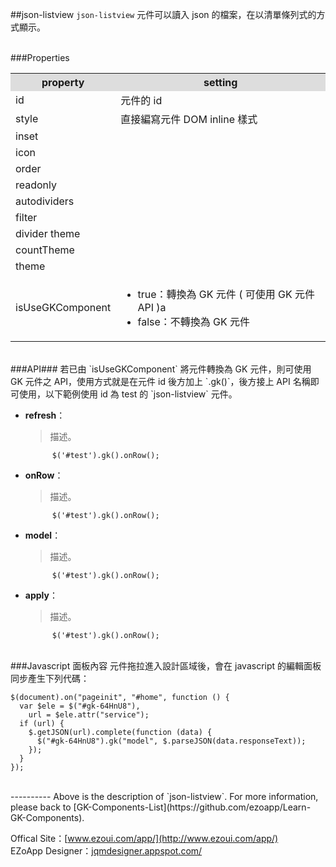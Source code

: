 ##json-listview
`json-listview` 元件可以讀入 json 的檔案，在以清單條列式的方式顯示。 

<br/>
###Properties
<table>

<tr>
<th style="background:#ddd;">property</th>
<th style="background:#ddd;">setting</th>
</tr>

<tr>
<td>id</td>
<td>元件的 id</td>
</tr>

<tr>
<td>style</td>
<td>直接編寫元件 DOM inline 樣式</td>
</tr>

<tr>
<td>inset</td>
<td></td>
</tr>

<tr>
<td>icon</td>
<td></td>
</tr>

<tr>
<td>order</td>
<td></td>
</tr>

<tr>
<td>readonly</td>
<td></td>
</tr>

<tr>
<td>autodividers</td>
<td></td>
</tr>

<tr>
<td>filter</td>
<td></td>
</tr>

<tr>
<td>divider theme</td>
<td></td>
</tr>

<tr>
<td>countTheme</td>
<td></td>
</tr>

<tr>
<td>theme</td>
<td></td>
</tr>

<tr>
<td>isUseGKComponent</td>
<td><ul>
<li>true：轉換為 GK 元件 ( 可使用 GK 元件 API )a</li>
<li>false：不轉換為 GK 元件</li>
</ul></td>
</tr>

</table>

<br/>
###API###
若已由 `isUseGKComponent` 將元件轉換為 GK 元件，則可使用 GK 元件之 API，使用方式就是在元件 id 後方加上 `.gk()`，後方接上 API 名稱即可使用，以下範例使用 id 為 test 的 `json-listview` 元件。

- **refresh**：  
  	> 描述。

			$('#test').gk().onRow();


- **onRow**：  
  	> 描述。

			$('#test').gk().onRow();


- **model**：  
  	> 描述。

			$('#test').gk().onRow();


- **apply**：  
  	> 描述。

			$('#test').gk().onRow();


<br/>
###Javascript 面板內容
元件拖拉進入設計區域後，會在 javascript 的編輯面板同步產生下列代碼：

	$(document).on("pageinit", "#home", function () {
	  var $ele = $("#gk-64HnU8"),
	    url = $ele.attr("service");
	  if (url) {
	    $.getJSON(url).complete(function (data) {
	      $("#gk-64HnU8").gk("model", $.parseJSON(data.responseText));
	    });
	  }
	});

<br/>
----------
Above is the description of `json-listview`. For more information, please back to [GK-Components-List](https://github.com/ezoapp/Learn-GK-Components).

Offical Site：[www.ezoui.com/app/](http://www.ezoui.com/app/)  
EZoApp Designer：[jqmdesigner.appspot.com/](http://jqmdesigner.appspot.com/)





